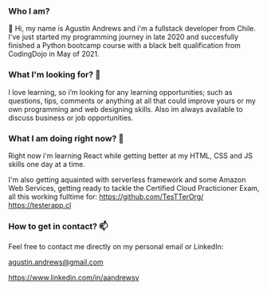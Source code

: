### Who I am?

👋 Hi, my name is Agustín Andrews and i'm a fullstack developer from Chile. I've just started my programming journey in late 2020 and succesfully finished a Python bootcamp course with a black belt qualification from CodingDojo in May of 2021. 

### What I'm looking for? 👀
 
I love learning, so i’m looking for any learning opportunities; such as questions, tips, comments or anything at all that could improve yours or my own programming and web designing skills.
Also im always available to discuss business or job opportunities.

### What I am doing right now? 🌱

Right now i'm learning React while getting better at my HTML, CSS and JS skills one day at a time. 

I'm also getting aquainted with serverless framework and some Amazon Web Services, getting ready to tackle the Certified Cloud Practicioner Exam, all this working fulltime for:
https://github.com/TesTTerOrg/ https://testerapp.cl

### How to get in contact? 📫 

Feel free to contact me directly on my personal email or LinkedIn:

agustin.andrews@gmail.com

https://www.linkedin.com/in/aandrewsv


